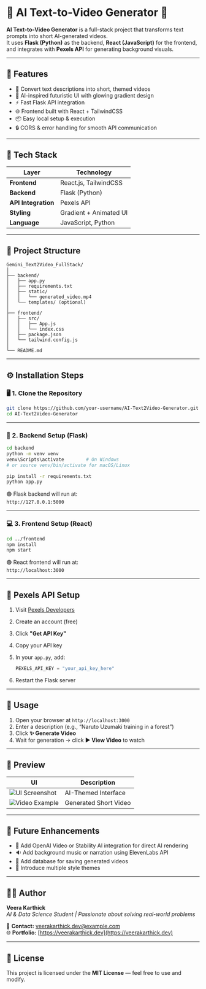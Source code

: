 # 🧠 AI Text-to-Video Generator 🎥  

**AI Text-to-Video Generator** is a full-stack project that transforms text prompts into short AI-generated videos.  
It uses **Flask (Python)** as the backend, **React (JavaScript)** for the frontend, and integrates with **Pexels API** for generating background visuals.  

---

## 🚀 Features  

- 📝 Convert text descriptions into short, themed videos  
- 🎨 AI-inspired futuristic UI with glowing gradient design  
- ⚡ Fast Flask API integration  
- 🌐 Frontend built with React + TailwindCSS  
- 📦 Easy local setup & execution  
- 🔒 CORS & error handling for smooth API communication  

---

## 🧩 Tech Stack  

| Layer | Technology |
|--------|-------------|
| **Frontend** | React.js, TailwindCSS |
| **Backend** | Flask (Python) |
| **API Integration** | Pexels API |
| **Styling** | Gradient + Animated UI |
| **Language** | JavaScript, Python |

---

## 📂 Project Structure  

```
Gemini_Text2Video_FullStack/
│
├── backend/
│   ├── app.py
│   ├── requirements.txt
│   ├── static/
│   │   └── generated_video.mp4
│   └── templates/ (optional)
│
├── frontend/
│   ├── src/
│   │   ├── App.js
│   │   └── index.css
│   ├── package.json
│   └── tailwind.config.js
│
└── README.md
```

---

## ⚙️ Installation Steps  

### 🖥️ 1. Clone the Repository  

```bash
git clone https://github.com/your-username/AI-Text2Video-Generator.git
cd AI-Text2Video-Generator
```

---

### 🧠 2. Backend Setup (Flask)  

```bash
cd backend
python -m venv venv
venv\Scripts\activate        # On Windows
# or source venv/bin/activate for macOS/Linux

pip install -r requirements.txt
python app.py
```

🟢 Flask backend will run at:  
`http://127.0.0.1:5000`

---

### 💻 3. Frontend Setup (React)  

```bash
cd ../frontend
npm install
npm start
```

🟢 React frontend will run at:  
`http://localhost:3000`

---

## 🔑 Pexels API Setup  

1. Visit [Pexels Developers](https://www.pexels.com/api/)  
2. Create an account (free)  
3. Click **"Get API Key"**  
4. Copy your API key  
5. In your `app.py`, add:

   ```python
   PEXELS_API_KEY = "your_api_key_here"
   ```

6. Restart the Flask server  

---

## 🧪 Usage  

1. Open your browser at `http://localhost:3000`  
2. Enter a description (e.g., “Naruto Uzumaki training in a forest”)  
3. Click **✨ Generate Video**  
4. Wait for generation → click **▶ View Video** to watch  

---

## 🌌 Preview  

| UI | Description |
|----|--------------|
| ![UI Screenshot](assets/ui-preview.png) | AI-Themed Interface |
| ![Video Example](assets/video-preview.gif) | Generated Short Video |

---

## 🧱 Future Enhancements  

- 🧬 Add OpenAI Video or Stability AI integration for direct AI rendering  
- 🔉 Add background music or narration using ElevenLabs API  
- 💾 Add database for saving generated videos  
- 🌈 Introduce multiple style themes  

---

## 🧑‍💻 Author  

**Veera Karthick**  
_AI & Data Science Student | Passionate about solving real-world problems_  

📧 **Contact:** veerakarthick.dev@example.com  
🌐 **Portfolio:** [https://veerakarthick.dev](https://veerakarthick.dev)  

---

## 📜 License  

This project is licensed under the **MIT License** — feel free to use and modify.
